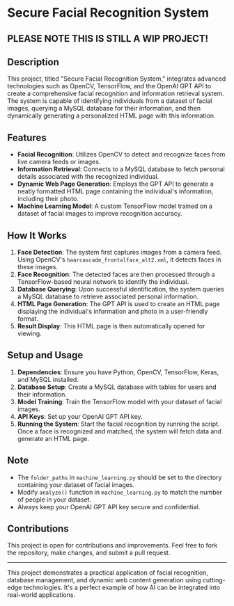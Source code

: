 # Secure Facial Recognition System

## PLEASE NOTE THIS IS STILL A WIP PROJECT!

## Description
This project, titled "Secure Facial Recognition System," integrates advanced technologies such as OpenCV, TensorFlow, and the OpenAI GPT API to create a comprehensive facial recognition and information retrieval system. The system is capable of identifying individuals from a dataset of facial images, querying a MySQL database for their information, and then dynamically generating a personalized HTML page with this information.

## Features
- **Facial Recognition**: Utilizes OpenCV to detect and recognize faces from live camera feeds or images.
- **Information Retrieval**: Connects to a MySQL database to fetch personal details associated with the recognized individual.
- **Dynamic Web Page Generation**: Employs the GPT API to generate a neatly formatted HTML page containing the individual's information, including their photo.
- **Machine Learning Model**: A custom TensorFlow model trained on a dataset of facial images to improve recognition accuracy.

## How It Works
1. **Face Detection**: The system first captures images from a camera feed. Using OpenCV's `haarcascade_frontalface_alt2.xml`, it detects faces in these images.
2. **Face Recognition**: The detected faces are then processed through a TensorFlow-based neural network to identify the individual.
3. **Database Querying**: Upon successful identification, the system queries a MySQL database to retrieve associated personal information.
4. **HTML Page Generation**: The GPT API is used to create an HTML page displaying the individual's information and photo in a user-friendly format.
5. **Result Display**: This HTML page is then automatically opened for viewing.

## Setup and Usage
1. **Dependencies**: Ensure you have Python, OpenCV, TensorFlow, Keras, and MySQL installed.
2. **Database Setup**: Create a MySQL database with tables for users and their information.
3. **Model Training**: Train the TensorFlow model with your dataset of facial images.
4. **API Keys**: Set up your OpenAI GPT API key.
5. **Running the System**: Start the facial recognition by running the script. Once a face is recognized and matched, the system will fetch data and generate an HTML page.

## Note
- The `folder_paths` in `machine_learning.py` should be set to the directory containing your dataset of facial images.
- Modify `analyze()` function in `machine_learning.py` to match the number of people in your dataset.
- Always keep your OpenAI GPT API key secure and confidential.

## Contributions
This project is open for contributions and improvements. Feel free to fork the repository, make changes, and submit a pull request.

---

This project demonstrates a practical application of facial recognition, database management, and dynamic web content generation using cutting-edge technologies. It's a perfect example of how AI can be integrated into real-world applications.
